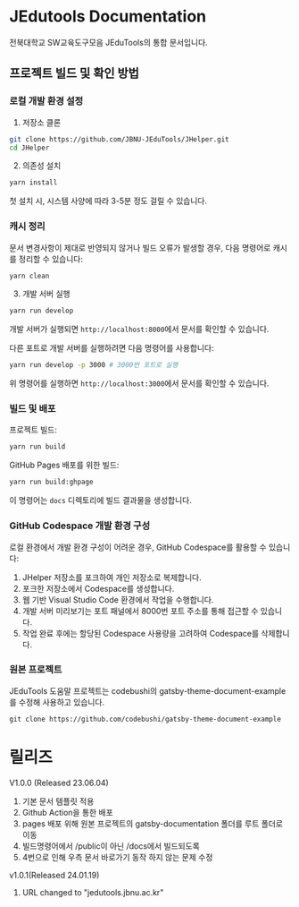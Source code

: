 # JEdutools Documentation

전북대학교 SW교육도구모음 JEduTools의 통합 문서입니다.

## 프로젝트 빌드 및 확인 방법

### 로컬 개발 환경 설정

1. 저장소 클론
```bash
git clone https://github.com/JBNU-JEduTools/JHelper.git
cd JHelper
```

2. 의존성 설치
```bash
yarn install
```
첫 설치 시, 시스템 사양에 따라 3-5분 정도 걸릴 수 있습니다. 

### 캐시 정리
문서 변경사항이 제대로 반영되지 않거나 빌드 오류가 발생할 경우, 다음 명령어로 캐시를 정리할 수 있습니다:
```bash
yarn clean
```

3. 개발 서버 실행
```bash
yarn run develop
```
개발 서버가 실행되면 `http://localhost:8000`에서 문서를 확인할 수 있습니다.

다른 포트로 개발 서버를 실행하려면 다음 명령어를 사용합니다:
```bash
yarn run develop -p 3000 # 3000번 포트로 실행
```
위 명령어를 실행하면 `http://localhost:3000`에서 문서를 확인할 수 있습니다.

### 빌드 및 배포

프로젝트 빌드:
```bash
yarn run build
```

GitHub Pages 배포를 위한 빌드:
```bash
yarn run build:ghpage
```
이 명령어는 `docs` 디렉토리에 빌드 결과물을 생성합니다.

### GitHub Codespace 개발 환경 구성

로컬 환경에서 개발 환경 구성이 어려운 경우, GitHub Codespace를 활용할 수 있습니다:

1. JHelper 저장소를 포크하여 개인 저장소로 복제합니다.
2. 포크한 저장소에서 Codespace를 생성합니다.
3. 웹 기반 Visual Studio Code 환경에서 작업을 수행합니다.
4. 개발 서버 미리보기는 포트 패널에서 8000번 포트 주소를 통해 접근할 수 있습니다.
5. 작업 완료 후에는 할당된 Codespace 사용량을 고려하여 Codespace를 삭제합니다.

### 원본 프로젝트

JEduTools 도움말 프로젝트는 codebushi의 gatsby-theme-document-example를 수정해 사용하고 있습니다.
```
git clone https://github.com/codebushi/gatsby-theme-document-example
```

# 릴리즈

V1.0.0 (Released 23.06.04)
1. 기본 문서 템플릿 적용
2. Github Action을 통한 배포
3. pages 배포 위해 원본 프로젝트의 gatsby-documentation 폴더를 루트 폴더로 이동
4. 빌드명령어에서 /public이 아닌 /docs에서 빌드되도록
5. 4번으로 인해 우측 문서 바로가기 동작 하지 않는 문제 수정

v1.0.1(Released 24.01.19)
1. URL changed to "jedutools.jbnu.ac.kr"
